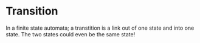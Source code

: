 # Transition

In a finite state automata; a transtition is a link out of one state and into one state.
The two states could even be the same state!

